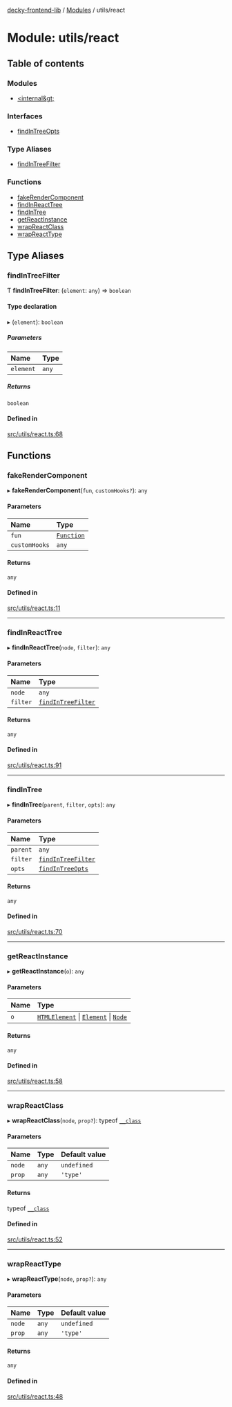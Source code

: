 [decky-frontend-lib](../README.md) / [Modules](../modules.md) / utils/react

# Module: utils/react

## Table of contents

### Modules

- [&lt;internal\&gt;](utils_react._internal_.md)

### Interfaces

- [findInTreeOpts](../interfaces/utils_react.findInTreeOpts.md)

### Type Aliases

- [findInTreeFilter](utils_react.md#findintreefilter)

### Functions

- [fakeRenderComponent](utils_react.md#fakerendercomponent)
- [findInReactTree](utils_react.md#findinreacttree)
- [findInTree](utils_react.md#findintree)
- [getReactInstance](utils_react.md#getreactinstance)
- [wrapReactClass](utils_react.md#wrapreactclass)
- [wrapReactType](utils_react.md#wrapreacttype)

## Type Aliases

### findInTreeFilter

Ƭ **findInTreeFilter**: (`element`: `any`) => `boolean`

#### Type declaration

▸ (`element`): `boolean`

##### Parameters

| Name | Type |
| :------ | :------ |
| `element` | `any` |

##### Returns

`boolean`

#### Defined in

[src/utils/react.ts:68](https://github.com/SteamDeckHomebrew/decky-frontend-lib/blob/88f245d/src/utils/react.ts#L68)

## Functions

### fakeRenderComponent

▸ **fakeRenderComponent**(`fun`, `customHooks?`): `any`

#### Parameters

| Name | Type |
| :------ | :------ |
| `fun` | [`Function`]( https://developer.mozilla.org/en-US/docs/Web/JavaScript/Reference/Global_Objects/Function ) |
| `customHooks` | `any` |

#### Returns

`any`

#### Defined in

[src/utils/react.ts:11](https://github.com/SteamDeckHomebrew/decky-frontend-lib/blob/88f245d/src/utils/react.ts#L11)

___

### findInReactTree

▸ **findInReactTree**(`node`, `filter`): `any`

#### Parameters

| Name | Type |
| :------ | :------ |
| `node` | `any` |
| `filter` | [`findInTreeFilter`](utils_react.md#findintreefilter) |

#### Returns

`any`

#### Defined in

[src/utils/react.ts:91](https://github.com/SteamDeckHomebrew/decky-frontend-lib/blob/88f245d/src/utils/react.ts#L91)

___

### findInTree

▸ **findInTree**(`parent`, `filter`, `opts`): `any`

#### Parameters

| Name | Type |
| :------ | :------ |
| `parent` | `any` |
| `filter` | [`findInTreeFilter`](utils_react.md#findintreefilter) |
| `opts` | [`findInTreeOpts`](../interfaces/utils_react.findInTreeOpts.md) |

#### Returns

`any`

#### Defined in

[src/utils/react.ts:70](https://github.com/SteamDeckHomebrew/decky-frontend-lib/blob/88f245d/src/utils/react.ts#L70)

___

### getReactInstance

▸ **getReactInstance**(`o`): `any`

#### Parameters

| Name | Type |
| :------ | :------ |
| `o` | [`HTMLElement`]( https://developer.mozilla.org/en-US/docs/Web/API/HTMLElement ) \| [`Element`]( https://developer.mozilla.org/en-US/docs/Web/API/Element ) \| [`Node`]( https://developer.mozilla.org/en-US/docs/Web/API/Node ) |

#### Returns

`any`

#### Defined in

[src/utils/react.ts:58](https://github.com/SteamDeckHomebrew/decky-frontend-lib/blob/88f245d/src/utils/react.ts#L58)

___

### wrapReactClass

▸ **wrapReactClass**(`node`, `prop?`): typeof [`__class`](../classes/utils_react._internal_.__class.md)

#### Parameters

| Name | Type | Default value |
| :------ | :------ | :------ |
| `node` | `any` | `undefined` |
| `prop` | `any` | `'type'` |

#### Returns

typeof [`__class`](../classes/utils_react._internal_.__class.md)

#### Defined in

[src/utils/react.ts:52](https://github.com/SteamDeckHomebrew/decky-frontend-lib/blob/88f245d/src/utils/react.ts#L52)

___

### wrapReactType

▸ **wrapReactType**(`node`, `prop?`): `any`

#### Parameters

| Name | Type | Default value |
| :------ | :------ | :------ |
| `node` | `any` | `undefined` |
| `prop` | `any` | `'type'` |

#### Returns

`any`

#### Defined in

[src/utils/react.ts:48](https://github.com/SteamDeckHomebrew/decky-frontend-lib/blob/88f245d/src/utils/react.ts#L48)
